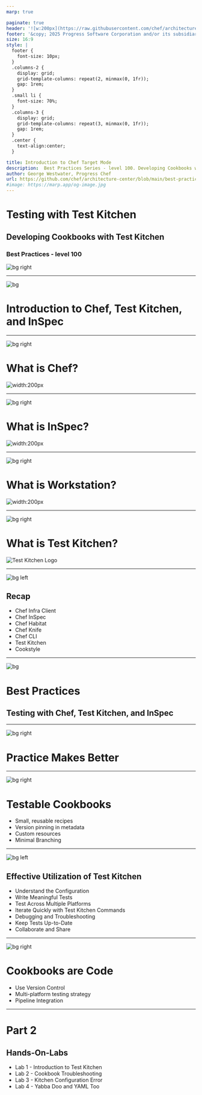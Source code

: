 ```yaml
---
marp: true

paginate: true
header: '![w:200px](https://raw.githubusercontent.com/chef/architecture-center/main/marp/images/header-logo.png)'
footer: '&copy; 2025 Progress Software Corporation and/or its subsidiaries or affiliates. All rights reserved.'
size: 16:9
style: |
  footer {
    font-size: 10px;
  }
  .columns-2 {
    display: grid;
    grid-template-columns: repeat(2, minmax(0, 1fr));
    gap: 1rem;
  }
  .small li {
    font-size: 70%;
  }
  .columns-3 {
    display: grid;
    grid-template-columns: repeat(3, minmax(0, 1fr));
    gap: 1rem;
  }
  .center {
    text-align:center;
  }

title: Introduction to Chef Target Mode
description:  Best Practices Series - level 100. Developing Cookbooks with Test Kitchen
author: George Westwater, Progress Chef
url: https://github.com/chef/architecture-center/blob/main/best-practices/100-testing_cookbooks/seminar/slides/marp.md
#image: https://marp.app/og-image.jpg
---
```


# Testing with Test Kitchen

## Developing Cookbooks with Test Kitchen

### Best Practices - level 100

![bg right](https://raw.githubusercontent.com/chef/architecture-center/main/marp/images/logo.png)


---
<!-- _paginate: "false" -->
<!-- _header: "" -->
<!-- _footer: "" -->
![bg](https://raw.githubusercontent.com/chef/architecture-center/main/marp/images/bg-gray.png)

<div class="center">

# Introduction to Chef, Test Kitchen, and InSpec 

</div>

---
![bg right](https://plus.unsplash.com/premium_photo-1658506988095-885269f2b56e)
<!-- _paginate: "false" -->
<!-- image source: "https://unsplash.com/photos/some-spices-and-dish-is-ready-PA-Xo2eF1cs" -->
<div class="center">

# What is Chef?
![width:200px](https://raw.githubusercontent.com/chef/architecture-center/main/marp/images/logo.png)

</div>

---
![bg right](https://images.unsplash.com/photo-1484480974693-6ca0a78fb36b)
<!-- _paginate: "false" -->
<!-- image source: "https://unsplash.com/photos/man-and-woman-standing-in-front-of-table-n4ymhyyFY7A" -->
<div class="center">

# What is InSpec?
![width:200px](https://raw.githubusercontent.com/chef/architecture-center/main/marp/images/logo.png)

</div>


---
![bg right](https://plus.unsplash.com/premium_photo-1666919058348-f64a57f83f61)
<!-- _paginate: "false" -->
<!-- image source: "https://unsplash.com/photos/a-person-holding-a-bowl-of-food-in-their-hand-6qQkzyz_FTI" -->
<div class="center">

# What is Workstation?
![width:200px](https://raw.githubusercontent.com/chef/architecture-center/main/marp/images/logo.png)

</div>

---
![bg right](https://images.unsplash.com/photo-1556911261-6bd341186b2f)
<!-- _paginate: "false" -->
<!-- image source: "https://unsplash.com/photos/person-writing-bucket-list-on-book-RLw-UC03Gwc" -->
<div class="center">

# What is Test Kitchen?
![Test Kitchen Logo](https://kitchen.ci/images/logo.png) 

</div>



---
<!-- _header: "" -->
![bg left](https://raw.githubusercontent.com/chef/architecture-center/main/marp/images/left-blue-1.png)

## Recap

- Chef Infra Client
- Chef InSpec
- Chef Habitat
- Chef Knife
- Chef CLI
- Test Kitchen
- Cookstyle


---
<!-- _paginate: "false" -->
<!-- _header: "" -->
<!-- _footer: "" -->
![bg](https://raw.githubusercontent.com/chef/architecture-center/main/marp/images/bg-gray.png)

<div class="center">

# Best Practices

## Testing with Chef, Test Kitchen, and InSpec

</div>

---
![bg right](https://images.unsplash.com/photo-1589152144820-692b189e0b34)
<!-- _paginate: "false" -->
<!-- image source: "https://unsplash.com/photos/text-Mfjq1hi-lVg" -->
<div class="center">

# Practice Makes Better

</div>

---
![bg right](https://raw.githubusercontent.com/chef/architecture-center/main/marp/images/right-blue-1.png)
<!-- _paginate: "false" -->

# Testable Cookbooks

- Small, reusable recipes
- Version pinning in metadata
- Custom resources
- Minimal Branching

<!--
Speaking Notes: Emphasize modular code, using resources effectively, metadata to manage dependencies.
-->

---
<!-- _header: "" -->
![bg left](https://raw.githubusercontent.com/chef/architecture-center/main/marp/images/left-blue-1.png)

## Effective Utilization of Test Kitchen

- Understand the Configuration
- Write Meaningful Tests
- Test Across Multiple Platforms
- Iterate Quickly with Test Kitchen Commands
- Debugging and Troubleshooting
- Keep Tests Up-to-Date
- Collaborate and Share

---
![bg right](https://images.unsplash.com/photo-1638414154639-0fbc5bceb80f)
<!-- _paginate: "false" -->
<!-- image source: "https://unsplash.com/photos/a-blurry-photo-of-a-light-in-the-dark-ouwdw--XNzo" -->

# Cookbooks are Code

- Use Version Control
- Multi-platform testing strategy
- Pipeline Integration

<!-- CI/CD -->

---
# Part 2

## Hands-On-Labs

- Lab 1 - Introduction to Test Kitchen
- Lab 2 - Cookbook Troubleshooting
- Lab 3 - Kitchen Configuration Error
- Lab 4 - Yabba Doo and YAML Too